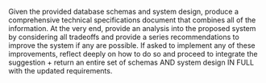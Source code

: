 Given the provided database schemas and system design, produce a comprehensive technical specifications document that combines all of the information. At the very end, provide an analysis into the proposed system by considering all tradeoffs and provide a series recommendations to improve the system if any are possible. If asked to implement any of these improvements, reflect deeply on how to do so and proceed to integrate the suggestion + return an entire set of schemas AND system design IN FULL with the updated requirements.